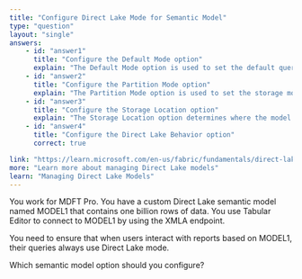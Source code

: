 ```yaml
---
title: "Configure Direct Lake Mode for Semantic Model"
type: "question"
layout: "single"
answers:
    - id: "answer1"
      title: "Configure the Default Mode option"
      explain: "The Default Mode option is used to set the default query mode for the entire model, but it doesn't specifically enforce Direct Lake mode for all queries."
    - id: "answer2"
      title: "Configure the Partition Mode option"
      explain: "The Partition Mode option is used to set the storage mode for individual partitions, but it doesn't enforce Direct Lake mode for all queries."
    - id: "answer3"
      title: "Configure the Storage Location option"
      explain: "The Storage Location option determines where the model data is stored, but it doesn't control the query mode used when accessing the data."
    - id: "answer4"
      title: "Configure the Direct Lake Behavior option"
      correct: true

link: "https://learn.microsoft.com/en-us/fabric/fundamentals/direct-lake-manage"
more: "Learn more about managing Direct Lake models"
learn: "Managing Direct Lake Models"
---
```

You work for MDFT Pro. You have a custom Direct Lake semantic model named MODEL1 that contains one billion rows of data. You use Tabular Editor to connect to MODEL1 by using the XMLA endpoint. 

You need to ensure that when users interact with reports based on MODEL1, their queries always use Direct Lake mode.

Which semantic model option should you configure?
